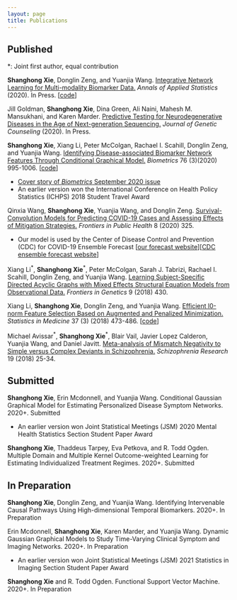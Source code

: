 ```yaml
---
layout: page
title: Publications
---
```

## Published
*: Joint first author, equal contribution

**Shanghong Xie**, Donglin Zeng, and Yuanjia Wang. [Integrative Network Learning for Multi-modality
Biomarker Data.](https://github.com/shanghongxie/shanghongxie/blob/main/Publications/INL_AOAS_2020.pdf) *Annals of Applied Statistics* (2020). In Press. [[code](https://github.com/shanghongxie/INL/tree/master/Code)]

Jill Goldman, **Shanghong Xie**, Dina Green, Ali Naini, Mahesh M. Mansukhani, and Karen Marder. [Predictive Testing for Neurodegenerative Diseases in the Age of Next-generation Sequencing.](https://onlinelibrary.wiley.com/doi/epdf/10.1002/jgc4.1342) *Journal of Genetic Counseling* (2020). In Press. 

**Shanghong Xie**, Xiang Li, Peter McColgan, Rachael I. Scahill, Donglin Zeng, and Yuanjia Wang. [Identifying Disease-associated Biomarker Network Features Through Conditional Graphical Model.](https://github.com/shanghongxie/shanghongxie/blob/main/Publications/Identifying_Biometrics_2020.pdf) *Biometrics* 76 (3)(2020) 995-1006. [[code](https://github.com/shanghongxie/Covariate-adjusted-network)] 
   - [Cover story of *Biometrics* September 2020 issue](https://github.com/shanghongxie/shanghongxie.github.io/blob/main/Publications/cover_biometrics.pdf)
   - An earlier version won the International Conference on Health Policy Statistics (ICHPS) 2018 Student Travel Award

 
Qinxia Wang, **Shanghong Xie**, Yuanjia Wang, and Donglin Zeng. [Survival-Convolution Models for Predicting COVID-19 Cases and Assessing Effects of Mitigation Strategies.](https://github.com/shanghongxie/shanghongxie/blob/main/Publications/COVID_FIPH_2020.pdf) *Frontiers in Public Health* 8 (2020) 325. 
   - Our model is used by the Center of Disease Control and Prevention (CDC) for COVID-19 Ensemble Forecast [[our forecast website](https://github.com/COVID19BIOSTAT/covid19_prediction)][[CDC ensemble forecast website](https://www.cdc.gov/coronavirus/2019-ncov/covid-data/forecasting-us.html)] 
      
Xiang Li<sup>&#42;</sup>, **Shanghong Xie**<sup>&#42;</sup>, Peter McColgan, Sarah J. Tabrizi,  Rachael I. Scahill, Donglin Zeng, and Yuanjia Wang. [Learning Subject-Specific Directed Acyclic Graphs with Mixed Effects Structural Equation Models from Observational Data.](https://github.com/shanghongxie/shanghongxie/blob/main/Publications/DAG_FIG_2018.pdf) _Frontiers in Genetics_ 9 (2018) 430. 

Xiang Li, **Shanghong Xie**, Donglin Zeng, and Yuanjia Wang. [Efficient l0-norm Feature Selection Based on Augmented and Penalized Minimization.](https://github.com/shanghongxie/shanghongxie/blob/main/Publications/APML0_SIM_2018.pdf) *Statistics in Medicine* 37 (3) (2018) 473-486. [[code](https://cran.r-project.org/web/packages/APML0/index.html)]

Michael Avissar<sup>&#42;</sup>, **Shanghong Xie**<sup>&#42;</sup>, Blair Vail, Javier Lopez Calderon, Yuanjia Wang, and Daniel Javitt. [Meta-analysis of Mismatch Negativity to Simple versus Complex Deviants in Schizophrenia.](https://github.com/shanghongxie/shanghongxie/blob/main/Publications/Meta_Schizophrenia_2018.pdf) _Schizophrenia Research_ 19 (2018) 25-34.

## Submitted

**Shanghong Xie**, Erin Mcdonnell, and Yuanjia Wang. Conditional Gaussian Graphical Model for Estimating Personalized Disease Symptom Networks. 2020+. Submitted
   - An earlier version won Joint Statistical Meetings (JSM) 2020 Mental Health Statistics Section Student Paper Award  
 
**Shanghong Xie**, Thaddeus Tarpey, Eva Petkova, and R. Todd Ogden. Multiple Domain and Multiple Kernel Outcome-weighted Learning for Estimating Individualized Treatment Regimes. 2020+. Submitted


## In Preparation

**Shanghong Xie**, Donglin Zeng, and Yuanjia Wang. Identifying Intervenable Causal Pathways Using High-dimensional Temporal Biomarkers. 2020+. In Preparation

Erin Mcdonnell, **Shanghong Xie**, Karen Marder, and Yuanjia Wang. Dynamic Gaussian Graphical Models to Study Time-Varying Clinical Symptom and Imaging Networks. 2020+. In Preparation
   - An earlier version won Joint Statistical Meetings (JSM) 2021 Statistics in Imaging Section Student Paper Award  

**Shanghong Xie** and R. Todd Ogden. Functional Support Vector Machine. 2020+. In Preparation
